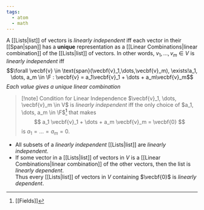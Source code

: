 ```yaml
---
tags:
  - atom
  - math
---
```

A [[Lists|list]] of vectors is *linearly independent* iff each vector in their [[Span|span]] has a **unique** representation as a [[Linear Combinations|linear combination]] of the [[Lists|list]] of vectors. In other words, $v_1, \dots, v_m \in V$ is *linearly independent* iff
$$\forall \vecbf{v} \in \text{span}(\vecbf{v}_1,\dots,\vecbf{v}_m), \exists!a_1, \dots, a_m \in \F : \vecbf{v} = a_1\vecbf{v}_1 + \dots + a_m\vecbf{v}_m$$
*Each value gives a unique linear combination*

> [!note] Condition for Linear Independence
> $\vecbf{v}_1, \dots, \vecbf{v}_m \in V$ is *linearly independent* iff the only choice of $a_1, \dots, a_m \in \F$[^1] that makes
> $$ a_1 \vecbf{v}_1 + \dots + a_m \vecbf{v}_m = \vecbf{0} $$
> is $a_1 = \dots = a_m = 0$.

- All subsets of a *linearly independent* [[Lists|list]] are *linearly independent*.
- If some vector in a [[Lists|list]] of vectors in $V$ is a [[Linear Combinations|linear combination]] of the other vectors, then the list is *linearly dependent*. <br>Thus every [[Lists|list]] of vectors in $V$ containing $\vecbf{0}$ is *linearly dependent*.

[^1]: [[Fields]]